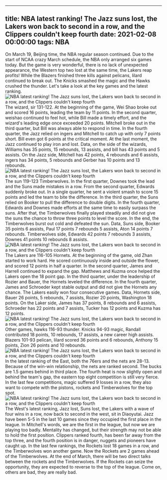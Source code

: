 
---
title: NBA latest ranking! The Jazz suns lost, the Lakers won back to second in a row, and the Clippers couldn't keep fourth
date: 2021-02-08 00:00:00
tags:  NBA
---
On March 19, Beijing time, the NBA regular season continued. Due to the start of NCAA crazy March schedule, the NBA only arranged six games today. But the game is very wonderful, there is no lack of unexpected appearance, the Western top two lost at the same time, the Lakers reap profits! While the Blazers finished three kills against pelicans, lilard continued to break out. The Knicks smashed the magic and the Hawks crushed the thunder. Let's take a look at the key games and the latest ranking.
![NBA latest ranking! The Jazz suns lost, the Lakers won back to second in a row, and the Clippers couldn't keep fourth](f32cf54a-442f-4523-9340-00280f2c7ef7.gif)
The wizard, sir 131-122. At the beginning of the game, Wei Shao broke out and scored 16 points, leading the team by 11 points. In the second quarter, weishao continued to feel hot, while Bill made a timely effort, and the wizard's leading edge once exceeded 20 points. Mitchell broke out in the third quarter, but Bill was always able to respond in time. In the fourth quarter, the Jazz relied on ingers and Mitchell to catch up with only 7 points short. Bill even got 6 points at the critical moment. At the last moment, the Jazz continued to play iron and lost. Data, on the side of the wizards, Williams has 35 points, 15 rebounds, 13 assists, and bill has 43 points and 5 assists. On the Jazz side, Mitchell has 42 points, 4 rebounds and 6 assists, ingers has 34 points, 5 rebounds and Gerber has 10 points and 13 rebounds.
![NBA latest ranking! The Jazz suns lost, the Lakers won back to second in a row, and the Clippers couldn't keep fourth](0d8b3810-a907-4ec3-ac46-0a3465745527.gif)
The sun 119-123 Timberwolves. In the first quarter, Downes took the lead and the Suns made mistakes in a row. From the second quarter, Edwards suddenly broke out. In a single quarter, he sent a violent smash to score 15 points and led the team to bite the difference. In the third quarter, the Suns relied on Booker to pull the difference to double digits. In the fourth quarter, Edwards and Downes made efforts at the same time to easily surpass the suns. After that, the Timberwolves finally played steadily and did not give the suns the chance to throw three points to level the score. In the end, the Timberwolves burst out cold and defeated the sun. Data, Suns side, Booker 35 points 6 assists, Paul 17 points 7 rebounds 5 assists, Aton 14 points 7 rebounds. Timberwolves side, Edwards 42 points 7 rebounds 3 assists, Downes 41 points 10 rebounds 8 assists.
![NBA latest ranking! The Jazz suns lost, the Lakers won back to second in a row, and the Clippers couldn't keep fourth](09c3bb0b-f1e9-4d52-bb57-14806bf9b4cd.gif)
The Lakers are 116-105 Hornets. At the beginning of the game, old Zhan started to work hard. He scored continuously inside and outside the flower, and scored 12 points in half a quarter. In the second quarter, James and Harrell continued to expand the gap. Matthews and Kuzma once helped the Lakers open the 18 point gap. In the third quarter, under the leadership of Rozier and Bauer, the Hornets leveled the difference. In the fourth quarter, James and Schroeder kept stable output and did not give the Hornets any chance. The Lakers easily won four consecutive games. Data, Hornets side, Bauer 26 points, 5 rebounds, 7 assists, Rozier 20 points, Washington 18 points. On the Laker side, James has 37 points, 8 rebounds and 6 assists, Schroeder has 22 points and 7 assists, Tucker has 12 points and Kuzma has 12 points.
![NBA latest ranking! The Jazz suns lost, the Lakers won back to second in a row, and the Clippers couldn't keep fourth](0a7a8dc7-1a17-4603-ace4-449289a9c331.gif)
Other games, hawks 116-93 thunder. Knicks 94-93 magic, Randall contributed 18 points, 10 rebounds, 17 assists, a new career high assists. Blazers 101-93 pelican, lilard scored 36 points and 6 rebounds, Anthony 15 points, Zion 26 points and 10 rebounds.
![NBA latest ranking! The Jazz suns lost, the Lakers won back to second in a row, and the Clippers couldn't keep fourth](5746f709-15f4-4c8d-a3b9-b2344b8553d7.gif)
In the latest ranking of the East, both the 76ers and the nets are 28-13. Because of the win-win relationship, the nets are ranked second. The bucks are 1.5 games behind in third place. The fourth heat is now slightly open and behind the team's gap, the eastern top eight competition is still very fierce. In the last few competitions, magic suffered 9 losses in a row, they also want to compete with the pistons, rockets and Timberwolves for the top spot.
![NBA latest ranking! The Jazz suns lost, the Lakers won back to second in a row, and the Clippers couldn't keep fourth](839efd10-6324-4003-9134-2c1a95814966.gif)
The West's latest ranking, Jazz lost, Suns lost, the Lakers with a wave of four wins in a row, now back to second in the west, sit in Diaoyutai. Jazz have been 5-5 in the last 10 games since they occupied the first place in the league. In Mitchell's words, we are the first in the league, but now we are playing too badly. Mentality has changed, but their strength may not be able to hold the first position. Clippers ranked fourth, has been far away from the top three, and the fourth position is in danger, nuggets and pioneers have caught up. In the last few rankings, the Rockets lost 18 games in a row, and the Timberwolves won another game. Now the Rockets are 2 games ahead of the Timberwolves. At the end of March, there will be two direct talks between the rockets and the Timberwolves. If the Rockets can seize the opportunity, they are expected to reverse to the top of the league. Come on, others are bad, they are really bad.